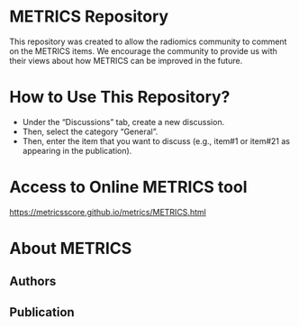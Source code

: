# METRICS Repository
This repository was created to allow the radiomics community to comment on the METRICS items. We encourage the community to provide us with their views about how METRICS can be improved in the future.

# How to Use This Repository?
- Under the “Discussions” tab, create a new discussion.
- Then, select the category “General”.
- Then, enter the item that you want to discuss (e.g., item#1 or item#21 as appearing in the publication).

# Access to Online METRICS tool
https://metricsscore.github.io/metrics/METRICS.html

# About METRICS
## Authors

## Publication




